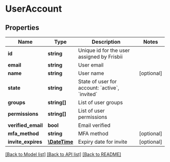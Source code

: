 # UserAccount

## Properties
Name | Type | Description | Notes
------------ | ------------- | ------------- | -------------
**id** | **string** | Unique id for the user assigned by Frisbii | 
**email** | **string** | User email | 
**name** | **string** | User name | [optional] 
**state** | **string** | State of user for account: &#x60;active&#x60;, &#x60;invited&#x60; | 
**groups** | **string[]** | List of user groups | 
**permissions** | **string[]** | List of user permissions | 
**verified_email** | **bool** | Email verified | 
**mfa_method** | **string** | MFA method | [optional] 
**invite_expires** | [**\DateTime**](\DateTime.md) | Expiry date for invite | [optional] 

[[Back to Model list]](../../README.md#documentation-for-models) [[Back to API list]](../../README.md#documentation-for-api-endpoints) [[Back to README]](../../README.md)

